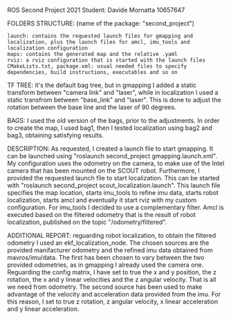 ROS Second Project 2021 Student: Davide Mornatta 10657647

FOLDERS STRUCTURE: (name of the package: "second_project")

    launch: contains the requested launch files for gmapping and localization, plus the launch files for amcl, imu_tools and localization configuration
    maps: contains the generated map and the relative .yaml
    rviz: a rviz configuration that is started with the launch files
    CMakeLists.txt, package.xml: usual needed files to specify dependencies, build instructions, executables and so on

TF TREE: it's the default bag tree, but in gmapping I added a static transform between "camera link" and "laser", while in localization I used a static transfrom between "base_link" and "laser". This is done to adjust the rotation between the base line and the laser of 90 degrees.

BAGS: I used the old version of the bags, prior to the adjustments. In order to create the map, I used bag1, then I tested localization using bag2 and bag3, obtaining satisfying results.

DESCRIPTION: As requested, I created a launch file to start gmapping. It can be launched using "roslaunch second_project gmapping.launch.xml". My configuration uses the odometry on the camera, to make use of the Intel camera that has been mounted on the SCOUT robot.
Furthermore, I provided the requested launch file to start localization. This can be started with "roslaunch second_project scout_localization.launch".
This launch file specifies the map location, starts imu_tools to refine imu data, starts robot localization, starts amcl and eventually it start rviz with my custom configuration.
For imu_tools I decided to use a complementary filter.
Amcl is executed based on the filtered odometry that is the result of robot localization, published on the topic "/odometry/filtered".

ADDITIONAL REPORT: reguarding robot localization, to obtain the filtered odometry I used an ekf_localization_node.
The chosen sources are the provided manifacturer odometry and the refined imu data obtained from mavros/imu/data.
The first has been chosen to vary between the two provided odometries, as in gmapping I already used the camera one. Reguarding the config matrix, I have set to true the x and y position, the z rotation, the x and y linear velocities and the z angular velocity. That is all we need from odometry.
The second source has been used to make advantage of the velocity and acceleration data provided from the imu. For this reason, I set to true z rotation, z angular velocity, x linear acceleration and y linear acceleration.
